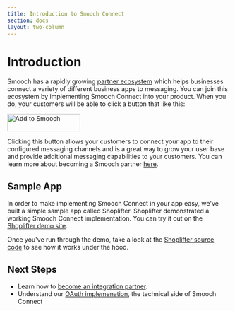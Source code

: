 ```yaml
---
title: Introduction to Smooch Connect
section: docs
layout: two-column
---
```


# Introduction

Smooch has a rapidly growing [partner ecosystem](https://app.smooch.io/integrations) which helps businesses connect a variety of different business apps to messaging. You can join this ecosystem by implementing Smooch Connect into your product. When you do, your customers will be able to click a button that like this:

<a href="#"><img alt="Add to Smooch" height="40" width="165" src="https://cdn.smooch.io/images/add_to_smooch.png" srcset="https://cdn.smooch.io/images/add_to_smooch.png 1x, https://cdn.smooch.io/images/add_to_smooch@2x.png 2x"/></a>

Clicking this button allows your customers to connect your app to their configured messaging channels and is a great way to grow your user base and provide additional messaging capabilities to your customers. You can learn more about becoming a Smooch partner [here](/docs/becoming-an-integration-partner/).

## Sample App

In order to make implementing Smooch Connect in your app easy, we've built a simple sample app called Shoplifter. Shoplifter demonstrated a working Smooch Connect implementation. You can try it out on the [Shoplifter demo site](https://shoplifter.herokuapp.com/).

Once you've run through the demo, take a look at the [Shoplifter source code](https://github.com/smooch/shoplifter) to see how it works under the hood.

## Next Steps

 * Learn how to [become an integration partner](/docs/becoming-an-integration-partner).
 * Understand our [OAuth implemenation](/docs/oauth), the technical side of Smooch Connect
